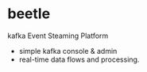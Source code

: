 # beetle
kafka Event Steaming Platform

- simple kafka console & admin
- real-time data flows and processing.

